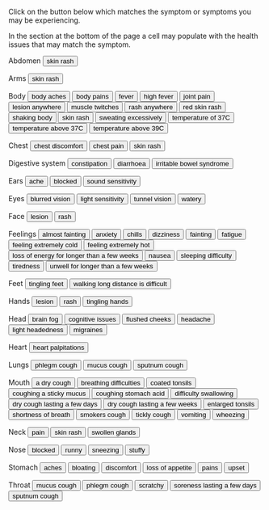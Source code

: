 
<link href="./styles.css" rel="stylesheet" />

<p>Click on the button below which matches the symptom or symptoms you may be experiencing.</p>
<p>In the section at the bottom of the page a cell may populate with the health issues that may match the symptom.</p>

<form name="symptom">

<!-- Symptom -->

<p>Abdomen<span>
  <input value="skin rash" type="button" onClick="showTime(['Scarlet_fever'])">
  </span></p>

<p>Arms<span>
  <input value="skin rash" type="button" onClick="showTime(['Scarlet_fever']);">
</span></p>

<p>Body<span>
  <input value="body aches" type="button" onClick="showTime(['Influenza', 'Mpox'])">
  <input value="body pains" type="button" onClick="showTime(['Influenza']);">
  <input value="fever" type="button" onClick="showTime(['Acute_bronchitis', 'Glandular_fever', 'Influenza']);">
  <input value="high fever" type="button" onClick="showTime(['Influenza', 'Pneumonia']);">
  <input value="joint pain" type="button" onClick="showTime(['Glandular_fever', 'Rheumatic_fever']);">
  <input value="lesion anywhere" type="button" onClick="showTime(['Mpox'])">
  <input value="muscle twitches" type="button" onClick="showTime(['Postural_orthostatic_tachycardia_syndrome']);">
  <input value="rash anywhere" type="button" onClick="showTime(['Mpox']);">
  <input value="red skin rash" type="button" onClick="showTime(['Scarlet_fever']);">
  <input value="shaking body" type="button" onClick="showTime(['Postural_orthostatic_tachycardia_syndrome']);">
  <input value="skin rash" type="button" onClick="showTime(['Scarlet_fever']);">
  <input value="sweating excessively" type="button" onClick="showTime(['Postural_orthostatic_tachycardia_syndrome']);">
  <input value="temperature of 37C" type="button" onClick="showTime(['Common_cold']);">
  <input value="temperature above 37C" type="button" onClick="showTime(['Influenza']);">
  <input value="temperature above 39C" type="button" onClick="showTime(['Influenza', 'Rheumatic_fever']);">
</span></p>

<p>Chest<span>
  <input value="chest discomfort" type="button" onClick="showTime(['Acute_bronchitis', 'Postural_orthostatic_tachycardia_syndrome']);">
  <input value="chest pain" type="button" onClick="showTime(['Acute_bronchitis', 'Postural_orthostatic_tachycardia_syndrome']);">
  <input value="skin rash" type="button" onClick="showTime(['Scarlet_fever']);">
</span></p>

<p>Digestive system<span>
  <input value="constipation" type="button" onClick="showTime(['Postural_orthostatic_tachycardia_syndrome']);">
  <input value="diarrhoea" type="button" onClick="showTime(['Influenza', 'Postural_orthostatic_tachycardia_syndrome']);">
  <input value="irritable bowel syndrome" type="button" onClick="showTime(['Postural_orthostatic_tachycardia_syndrome']);">
</span></p>

<p>Ears<span>
  <input value="ache" type="button" onClick="showTime(['Rheumatic_fever']);">
  <input value="blocked" type="button" onClick="showTime(['Common_cold']);">
  <input value="sound sensitivity" type="button" onClick="showTime(['Postural_orthostatic_tachycardia_syndrome']);">
</span></p>

<p>Eyes<span>
  <input value="blurred vision" type="button" onClick="showTime(['Postural_orthostatic_tachycardia_syndrome']);">
  <input value="light sensitivity" type="button" onClick="showTime(['Postural_orthostatic_tachycardia_syndrome']);">
  <input value="tunnel vision" type="button" onClick="showTime(['Postural_orthostatic_tachycardia_syndrome']);">
  <input value="watery" type="button" onClick="showTime(['Common_cold']);">
</span></p>

<p>Face<span>
  <input value="lesion" type="button" onClick="showTime(['Mpox']);">
  <input value="rash" type="button" onClick="showTime(['Mpox']);">
</span></p>

<p>Feelings<span>
  <input value="almost fainting" type="button" onClick="showTime(['Postural_orthostatic_tachycardia_syndrome']);">
  <input value="anxiety" type="button" onClick="showTime(['Postural_orthostatic_tachycardia_syndrome']);">
  <input value="chills" type="button" onClick="showTime(['Influenza', 'Mpox', 'Pneumonia']);">
  <input value="dizziness" type="button" onClick="showTime(['Postural_orthostatic_tachycardia_syndrome']);">
  <input value="fainting" type="button" onClick="showTime(['Postural_orthostatic_tachycardia_syndrome']);">
  <input value="fatigue" type="button" onClick="showTime(['Acute_bronchitis', 'Mpox', 'Postural_orthostatic_tachycardia_syndrome']);">
  <input value="feeling extremely cold" type="button" onClick="showTime(['Postural_orthostatic_tachycardia_syndrome']);">
  <input value="feeling extremely hot" type="button" onClick="showTime(['Postural_orthostatic_tachycardia_syndrome']);">
  <input value="loss of energy for longer than a few weeks" type="button" onClick="showTime(['Glandular_fever', 'Postural_orthostatic_tachycardia_syndrome']);">
  <input value="nausea" type="button" onClick="showTime(['Postural_orthostatic_tachycardia_syndrome']);">
  <input value="sleeping difficulty" type="button" onClick="showTime(['Postural_orthostatic_tachycardia_syndrome']);">
  <input value="tiredness" type="button" onClick="showTime(['Common_cold', 'Glandular_fever', 'Postural_orthostatic_tachycardia_syndrome']);">
  <input value="unwell for longer than a few weeks" type="button" onClick="showTime(['Glandular_fever', 'Postural_orthostatic_tachycardia_syndrome']);">
</span></p>

<p>Feet<span>
  <input value="tingling feet" type="button" onClick="showTime(['Postural_orthostatic_tachycardia_syndrome']);">
  <input value="walking long distance is difficult" type="button" onClick="showTime(['Postural_orthostatic_tachycardia_syndrome']);">
</span></p>

<p>Hands<span>
  <input value="lesion" type="button" onClick="showTime(['Mpox']);">
  <input value="rash" type="button" onClick="showTime(['Mpox']);">
  <input value="tingling hands" type="button" onClick="showTime(['Postural_orthostatic_tachycardia_syndrome']);">
</span></p>

<p>Head<span>
  <input value="brain fog" name="brain fog" type="button" onClick="showTime(['Postural_orthostatic_tachycardia_syndrome']);">
  <input value="cognitive issues" type="button" onClick="showTime(['Postural_orthostatic_tachycardia_syndrome']);">
  <input value="flushed cheeks" type="button" onClick="showTime(['Scarlet_fever']);">
  <input value="headache" type="button" onClick="showTime(['Common_cold', 'Glandular_fever', 'Influenza', 'Postural_orthostatic_tachycardia_syndrome']);">
  <input value="light headedness" type="button" onClick="showTime(['Postural_orthostatic_tachycardia_syndrome']);">
  <input value="migraines" type="button" onClick="showTime(['Postural_orthostatic_tachycardia_syndrome']);">
</span></p>

<p>Heart<span>
  <input value="heart palpitations" type="button" onClick="showTime(['Postural_orthostatic_tachycardia_syndrome']);">
</span></p>

<p>Lungs<span>
  <input value="phlegm cough" type="button" onClick="showTime(['Bronchitis', 'Chronic_obstructive_pulmonary_disease', 'Pneumonia', 'Tuberculosis']);">
  <input value="mucus cough" type="button" onClick="showTime(['Bronchitis', 'Chronic_obstructive_pulmonary_disease', 'Pneumonia', 'Tuberculosis']);">
  <input value="sputnum cough" type="button" onClick="showTime(['Bronchitis', 'Chronic_obstructive_pulmonary_disease', 'Pneumonia', Tuberculosis]);">
</span></p>

<p>Mouth<span>
  <input value="a dry cough" type="button" onClick="showTime(['Common_cold', 'Influenza'])">
  <input value="breathing difficulties" type="button" onClick="showTime(['Postural_orthostatic_tachycardia_syndrome']);">
  <input value="coated tonsils" type="button" onClick="showTime(['Rheumatic_fever']);">
  <input value="coughing a sticky mucus" type="button" onClick="showTime(['Acute_bronchitis', 'Asthma']);">
  <input value="coughing stomach acid" type="button" onClick="showTime(['Gastroesophageal_reflux_disease'])">
  <input value="difficulty swallowing" type="button" onClick="showTime(['Rheumatic_fever']);">
  <input value="dry cough lasting a few days" type="button" onClick="showTime(['Airway_obstruction', 'Occupational_asthma', 'Irritant_fumes', 'Chemical_hazard']);">
  <input value="dry cough lasting a few weeks" type="button" onClick="showTime(['ACE_inhibitor', 'Asthma', 'Bronchospasm', 'Viral_illnesses']);">
  <input value="enlarged tonsils" type="button" onClick="showTime(['Rheumatic_fever']);">
  <input value="shortness of breath" type="button" onClick="showTime(['Acute_bronchitis', 'Postural_orthostatic_tachycardia_syndrome']);">
  <input value="smokers cough" type="button" onClick="showTime(['Lung_damage']);">
  <input value="tickly cough" type="button" onClick="showTime(['Allergy']);">
  <input value="vomiting" type="button" onClick="showTime(['Influenza']);">
  <input value="wheezing" type="button" onClick="showTime(['Acute_bronchitis']);">
</span></p>

<p>Neck<span>
  <input value="pain" type="button" onClick="showTime(['Rheumatic_fever']);">
  <input value="skin rash" type="button" onClick="showTime(['Scarlet_fever']);">
  <input value="swollen glands" type="button" onClick="showTime(['Glandular_fever']);">
</span></p>

<p>Nose<span>
  <input value="blocked" type="button" onClick="showTime(['Common_cold', 'Influenza']);">
  <input value="runny" type="button" onClick="showTime(['Common_cold', 'Influenza']);">
  <input value="sneezing" type="button" onClick="showTime(['Common_cold', 'Influenza']);">
  <input value="stuffy" type="button" onClick="showTime(['Common_cold', 'Influenza']);">
</span></p>

<p>Stomach<span>
  <input value="aches" type="button" onClick="showTime(['Influenza', 'Postural_orthostatic_tachycardia_syndrome']);">
  <input value="bloating" type="button" onClick="showTime(['Postural_orthostatic_tachycardia_syndrome']);">
  <input value="discomfort" type="button" onClick="showTime(['Influenza', 'Postural_orthostatic_tachycardia_syndrome']);">
  <input value="loss of appetite" type="button" onClick="showTime(['Glandular_fever']);">
  <input value="pains" type="button" onClick="showTime(['Influenza', 'Postural_orthostatic_tachycardia_syndrome']);">
  <input value="upset" type="button" onClick="showTime(['Influenza', 'Postural_orthostatic_tachycardia_syndrome']);">
</span></p>

<p>Throat<span>
  <input value="mucus cough" type="button" onClick="showTime(['Acute_bronchitis', 'Asthma', 'Viral_illnesses']);">
  <input value="phlegm cough" type="button" onClick="showTime(['Acute_bronchitis', 'Asthma', 'Viral_illnesses']);">
  <input value="scratchy" type="button" onClick="showTime(['Common_cold']);">
  <input value="soreness lasting a few days" type="button" onClick="showTime(['Glandular_fever', 'Influenza', 'Scarlet_fever', 'Rheumatic_fever']);">
  <input value="sputnum cough" type="button" onClick="showTime(['Acute_bronchitis', 'Allergy', 'Influenza', 'Viral_illnesses']);">
</span></p>

<!-- Health condition -->

<br />
<div id="condition"></div>

<div id="information"></div>

</form>

<script src="script.js"></script>
